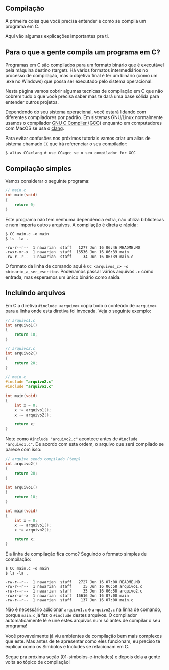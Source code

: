 Compilação
---

A primeira coisa que você precisa entender é como se compila um programa em C.

Aqui vão algumas explicações importantes pra ti.

## Para o que a gente compila um programa em C?

Programas em C são compilados para um formato binário que é executável pela
máquina destino (target). Há vários formatos intermediários no processo de
compilação, mas o objetivo final é ter um binário (como um .exe no Windows)
que possa ser executado pelo sistema operacional.

Nesta página vamos cobrir algumas tecnicas de compilação em C que não cobrem
tudo o que você precisa saber mas te dará uma base sólida para entender outros
projetos.

Dependendo do seu sistema operacional, você estará lidando com diferentes
compiladores por padrão. Em sistemas GNU/Linux normalmente usamos o compilador
[GNU C Compiler (GCC)](https://gcc.gnu.org/) enquanto em computadores com MacOS
se usa o [clang](https://clang.llvm.org/get_started.html).

Para evitar confusões nos próximos tutoriais vamos criar um alias de sistema
chamado `CC` que irá referenciar o seu compilador:

```
$ alias CC=clang # use CC=gcc se o seu compilador for GCC
```

## Compilação simples

Vamos considerar o seguinte programa:

```C
// main.c
int main(void)
{
    return 0;
}
```

Este programa não tem nenhuma dependência extra, não utiliza bibliotecas e
nem importa outros arquivos. A compilação é direta e rápida:

```
$ CC main.c -o main
$ ls -la .

-rw-r--r--  1 nawarian  staff   1277 Jun 16 06:46 README.MD
-rwxr-xr-x  1 nawarian  staff  16536 Jun 16 06:39 main
-rw-r--r--  1 nawarian  staff     34 Jun 16 06:39 main.c
```

O formato da linha de comando aqui é `CC <arquivos_c> -o <binario_a_ser_escrito>`.
Poderíamos passar vários arquivos `.c` como entrada, mas esperamos um único binário
como saída.

## Incluindo arquivos

Em C a diretiva `#include <arquivo>` copia todo o conteúdo de `<arquivo>` para a
linha onde esta diretiva foi invocada. Veja o seguinte exemplo:

```C
// arquivo1.c
int arquivo1()
{
    return 10;
}

// arquivo2.c
int arquivo2()
{
    return 20;
}

// main.c
#include "arquivo2.c"
#include "arquivo1.c"

int main(void)
{
    int x = 0;
    x += arquivo1();
    x += arquivo2();

    return x;
}
```

Note como `#include "arquivo2.c"` acontece antes de `#include "arquivo1.c"`. De acordo
com esta ordem, o arquivo que será compilado se parece com isso:

```C
// arquivo sendo compilado (temp)
int arquivo2()
{
    return 20;
}

int arquivo1()
{
    return 10;
}

int main(void)
{
    int x = 0;
    x += arquivo1();
    x += arquivo2();

    return x;
}
```

E a linha de compilação fica como? Seguindo o formato simples de compilação:

```
$ CC main.c -o main
$ ls -la .

-rw-r--r--  1 nawarian  staff   2727 Jun 16 07:00 README.MD
-rw-r--r--  1 nawarian  staff     35 Jun 16 06:58 arquivo1.c
-rw-r--r--  1 nawarian  staff     35 Jun 16 06:58 arquivo2.c
-rwxr-xr-x  1 nawarian  staff  16616 Jun 16 07:00 main
-rw-r--r--  1 nawarian  staff    137 Jun 16 07:00 main.c
```

Não é necessário adicionar `arquivo1.c` e `arquivo2.c` na linha de comando,
porque `main.c` já faz o `#include` destes arquivos. O compilador automaticamente
lê e une estes arquivos num só antes de compilar o seu programa!

Você provavelmente já viu ambientes de compilação bem mais complexos que este.
Mas antes de te apresentar como eles funcionam, eu preciso te explicar
como os Símbolos e Includes se relacionam em C.

Segue pra próxima seção (01-simbolos-e-includes) e depois dela a gente volta
ao tópico de compilação!

